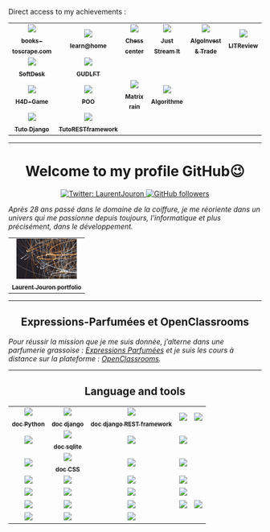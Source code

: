 Direct access to my achievements :

<table>
  <tr>
    <td align="center">
      <a href=https://github.com/LaurentJouron/books-toscrape.com>
        <img width="120px"
          src="https://user.oc-static.com/upload/2020/09/22/1600779540759_Online%20bookstore-01.png" /><br />
        <sub><b>books-toscrape.com</b></sub></a><br />
      <a href=https://github.com/LaurentJouron/books-toscrape.com title="books-toscrape.com"></a> 
    </td>
    <td align="center">
      <a href=https://github.com/LaurentJouron/Learn-home>
        <img width="140px"
          src="https://user.oc-static.com/upload/2020/09/07/15994931316367_logo%20dev.png" /><br />
        <sub><b>learn@home</b></sub></a><br />
      <a href=https://github.com/LaurentJouron/Learn-home title="learn@home"></a> 
    </td>
     <td align="center">
      <a href=https://github.com/LaurentJouron/chesscenter>
        <img width="140px"
          src="https://user.oc-static.com/upload/2020/09/22/16007793690358_chess%20club-01.png" /><br />
        <sub><b>Chess center</b></sub></a><br />
      <a href=https://github.com/LaurentJouron/chesscenter title="Chess center"></a> 
    </td>
     <td align="center">
      <a href=https://github.com/LaurentJouron/JustStreamIt>
        <img width="140px"
          src="https://user.oc-static.com/upload/2020/09/18/16004298163529_P5.png" /><br />
        <sub><b>Just Stream It</b></sub></a><br />
      <a href=https://github.com/LaurentJouron/JustStreamIt title="Just Stream It"></a> 
    </td>
     <td align="center">
      <a href=https://github.com/LaurentJouron/Algo-Invest-Trade>
        <img width="110px"
          src="https://user.oc-static.com/upload/2020/09/18/1600429119334_P6.png" /><br />
        <sub><b>AlgoInvest & Trade</b></sub></a><br />
      <a href=https://github.com/LaurentJouron/Algo-Invest-Trade title="AlgoInvest & Trade"></a> 
    </td>
    <td align="center">
      <a href=https://github.com/LaurentJouron/LITReview/>
        <img width="110px"
          src="https://user.oc-static.com/upload/2020/09/18/16004297044411_P7.png" /><br />
        <sub><b>LITReview</b></sub></a><br />
      <a href=https://github.com/LaurentJouron/LITReview title="LITReview"></a> 
    </td>
  </tr>
  <tr>
    <td align="center">
      <a href="https://github.com/LaurentJouron/SoftDesk">
        <img width="120px"
          src="https://user.oc-static.com/upload/2020/09/22/16007803099977_P8%20%281%29.png" /><br />
        <sub><b>SoftDesk</b></sub></a><br />
      <a href="https://github.com/LaurentJouron/SoftDesk" title="SoftDesk" ></a> 
    </td>
    <td align="center">
      <a href="https://github.com/LaurentJouron/GUDLFT">
        <img width="120px"
          src="https://user.oc-static.com/upload/2020/09/22/16007798203635_P9.png" /><br />
        <sub><b>GUDLFT</b></sub></a><br />
      <a href="https://github.com/LaurentJouron/GUDLFT" title="GUDLFT" ></a> 
    </td>
  </tr>
  <tr>
    <td align="center">
      <a href=https://github.com/LaurentJouron/H4D-Game>
        <img width="120px"
          src="https://encrypted-tbn0.gstatic.com/images?q=tbn:ANd9GcQiJhnPW08iSzqpRjUDH3xhpg5607M7kzmjNQ&usqp=CAU" /><br />
        <sub><b>H4D-Game</b></sub></a><br />
      <a href=https://github.com/LaurentJouron/H4D-Game title="H4D-Game"></a> 
    </td>
    <td align="center">
      <a href=https://github.com/LaurentJouron/POO>
        <img width="110px"
          src="https://encrypted-tbn0.gstatic.com/images?q=tbn:ANd9GcRhIpiHGdUNAv98Sr6MfFHkG9WTPP8GQqex9g&usqp=CAU" /><br />
        <sub><b>POO</b></sub></a><br />
      <a href=https://github.com/LaurentJouron/POO title="POO"></a> 
    </td>
    <td align="center">
        <a href=https://github.com/LaurentJouron/matrix_rain>
          <img width="130px"
            src="https://encrypted-tbn0.gstatic.com/images?q=tbn:ANd9GcThgcI2Pa-mF-ik8kSH0sOMjTJPXx13EPZiDw&usqp=CAU" /><br />
          <sub><b>Matrix rain</b></sub></a><br />
      <a href=https://github.com/LaurentJouron/matrix_rain title="Matrix rain"></a> 
    </td>
    <td align="center">
        <a href=https://github.com/LaurentJouron/algorithme>
          <img width="110px"
            src="https://encrypted-tbn0.gstatic.com/images?q=tbn:ANd9GcRNP2NU7Jg9xBXdbAfik4xLTisoHaTg_Vf3LfetgBJVzk7zFHC5eQ5QmVXJPlPZtWcWUAw&usqp=CAU" /><br />
          <sub><b>Algorithme</b></sub></a><br />
      <a href=https://github.com/LaurentJouron/algorithme title="Algorithme"></a> 
    </td>
  </tr>
  <tr>
    <td align="center">
      <a href="https://github.com/LaurentJouron/TutoDjango">
        <img width="160px"
          src="https://static.djangoproject.com/img/logos/django-logo-negative.png" /><br />
        <sub><b>Tuto Django</b></sub></a><br />
      <a href="https://github.com/LaurentJouron/TutoDjango" title="Tuto Django" ></a> 
    </td>
    <td align="center">
      <a href=https://github.com/LaurentJouron/TutoRESTframework>
        <img width="160px"
          src="https://soshace.com/wp-content/uploads/2021/01/879-png-3.png" /><br />
        <sub><b>TutoRESTframework</b></sub></a><br />
      <a href=https://github.com/LaurentJouron/TutoRESTframework title="TutoRESTframework"></a> 
    </td>
  </tr>
</table>

__________


<h1 align="center">Welcome to my profile GitHub😉</h1>
<p align="center">
  <a href="https://twitter.com/LaurentJouron">
    <img alt="Twitter: LaurentJouron"
      src="https://img.shields.io/twitter/follow/LaurentJouron.svg?style=social" target="_blank"/>
  </a>   
  <a href="https://github.com/LaurentJouron">
    <img alt="GitHub followers" 
      src="https://img.shields.io/github/followers/LaurentJouron?style=social" />
  </a>
</p>

*Après 28 ans passé dans le domaine de la coiffure, je me réoriente dans un univers qui me passionne depuis toujours, l'informatique et plus précisément, dans le développement.*

<table>
  <tr>
    <td align="center">
      <a href=https://laurentjouron.github.io/laurentjouron.com>
        <img width="120px"
          src="https://github.com/LaurentJouron/laurentjouron.com/blob/main/ressources/arriere_plan_index.jpg" /><br />
        <sub><b>Laurent Jouron portfolio</b></sub></a><br />
        <a href=https://laurentjouron.github.io/laurentjouron.com/></a>
    </td>
  </tr>
</table>

__________

<h2 align="center">Expressions-Parfumées et OpenClassrooms</h2>

*Pour réussir la mission que je me suis donnée, j’alterne dans une parfumerie grassoise :  <a href="https://www.epparfums.com/" target="_blank">Expressions Parfumées</a> et je suis les cours à distance sur la plateforme : <a href="https://openclassrooms.com/fr/" target="_blank">OpenClassrooms</a>.*

__________

<h2 align="center">Language and tools</h2>

<table>
  <tr>
    <td align="center">
      <a href=https://docs.python.org/3/>
        <img width="140px"
          src="https://img.shields.io/badge/python-3670A0?style=for-the-badge&logo=python&logoColor=ffdd54"" /><br />
        <sub><b>doc Python</b></sub></a><br />
      <a href=https://docs.python.org/3/ title="Doc Python"></a> 
    </td>
    <td align="center">
      <a href=https://www.djangoproject.com/>
        <img width="140px"
          src="https://img.shields.io/badge/django-%23092E20.svg?style=for-the-badge&logo=django&logoColor=white"" /><br />
        <sub><b>doc django</b></sub></a><br />
      <a href=https://www.djangoproject.com/ title="Doc django"></a> 
    </td>
    </td>
    <td align="center">
      <a href=https://www.django-rest-framework.org/>
        <img width="140px"
          src="https://soshace.com/wp-content/uploads/2021/01/879-png-3.png" /><br />
        <sub><b>doc django REST framework</b></sub></a><br />
      <a href=https://www.django-rest-framework.org/ title="Doc django REST framework"></a> 
    </td>
     <td align="center">
       <img width="140px" src="https://img.shields.io/badge/javascript-%23323330.svg?style=for-the-badge&logo=javascript&logoColor=%23F7DF1E"/>
    </td>
     <td align="center">
       <img width="140px" src="https://img.shields.io/badge/markdown-%23000000.svg?style=for-the-badge&logo=markdown&logoColor=white"/>
    </td>
  </tr>
  <tr>
    <td align="center">
      <img width="140px" src="https://img.shields.io/badge/flask-%23000.svg?style=for-the-badge&logo=flask&logoColor=white"/>
    </td>
    <td align="center">
      <a href=https://www.sqlite.org/docs.html>
        <img width="140px" src="https://img.shields.io/badge/sqlite-%2307405e.svg?style=for-the-badge&logo=sqlite&logoColor=white"/><br/>
        <sub><b>doc sqlite</b></sub></a><br />
      <a href=https://www.sqlite.org/docs.html title="Doc sqlite"></a>
    </td>
    <td align="center">
       <img width="140px" src="https://img.shields.io/badge/postgres-%23316192.svg?style=for-the-badge&logo=postgresql&logoColor=white"/>
    </td>
    <td align="center">
       <img width="140px" src="https://img.shields.io/badge/mysql-%2300f.svg?style=for-the-badge&logo=mysql&logoColor=white"/>
    </td>
  </tr>
  <tr>
    <td align="center">
      <img width="140px" src="https://img.shields.io/badge/html5-%23E34F26.svg?style=for-the-badge&logo=html5&logoColor=white" />
    </td>
    </td>
    <td align="center">
      <a href=https://www.w3schools.com/css/>
        <img width="140px" src="https://img.shields.io/badge/css3-%231572B6.svg?style=for-the-badge&logo=css3&logoColor=white"/><br/>
        <sub><b>doc CSS</b></sub></a><br />
      <a href=https://www.w3schools.com/css/ title="Doc CSS"></a>
    </td>
    <td align="center">
      <img width="140px" src="https://img.shields.io/badge/SASS-hotpink.svg?style=for-the-badge&logo=SASS&logoColor=white"/>
    </td>
    <td align="center">
      <img width="140px" src="https://img.shields.io/badge/Adobe%20XD-470137?style=for-the-badge&logo=Adobe%20XD&logoColor=#FF61F6"/>
    </td>
  </tr>
  <tr>
    <td align="center">
      <img width="140px" src="https://img.shields.io/badge/GitHub-100000?style=for-the-badge&logo=github&logoColor=white"/>
    </td>
    <td align="center">
      <img width="140px" src="https://img.shields.io/badge/chatGPT-74aa9c?style=for-the-badge&logo=openai&logoColor=white"/>
    </td>
    <td align="center">
      <img width="140px" src="https://img.shields.io/badge/MDN_Web_Docs-black?style=for-the-badge&logo=mdnwebdocs&logoColor=white"/>
    </td>
    <td align="center">
      <img width="140px" src="https://img.shields.io/badge/Udemy-A435F0?style=for-the-badge&logo=Udemy&logoColor=white"/>
    </td>
  </tr>
  <tr>
    <td align="center">
      <img width="140px" src="https://img.shields.io/badge/ovh-%23123F6D.svg?style=for-the-badge&logo=ovh&logoColor=#123F6D"/>
    </td>
    <td align="center">
      <img width="140px" src="https://img.shields.io/badge/heroku-%23430098.svg?style=for-the-badge&logo=heroku&logoColor=white"/>
    </td>
    <td align="center">
      <img width="140px" src="https://img.shields.io/badge/CodePen-white?style=for-the-badge&logo=codepen&logoColor=black"/>
    </td>
    <td align="center">
      <img width="140px" src="https://img.shields.io/badge/Google%20Drive-4285F4?style=for-the-badge&logo=googledrive&logoColor=white"/>
    </td>
  </tr>
  <tr>
    <td align="center">
      <img width="140px" src="https://img.shields.io/badge/Visual%20Studio%20Code-0078d7.svg?style=for-the-badge&logo=visual-studio-code&logoColor=white"/>
    </td>
    <td align="center">
      <img width="140px" src="https://img.shields.io/badge/pycharm-143?style=for-the-badge&logo=pycharm&logoColor=black&color=black&labelColor=green"/>
    </td>
    <td align="center">
      <img width="140px" src="https://img.shields.io/badge/sublime_text-%23575757.svg?style=for-the-badge&logo=sublime-text&logoColor=important"/>
    </td>
    <td align="center">
      <img width="140px" src="https://img.shields.io/badge/Postman-FF6C37?style=for-the-badge&logo=postman&logoColor=white"/>
    </td>
    <td align="center">
      <img width="140px" src="https://img.shields.io/badge/-Swagger-%23Clojure?style=for-the-badge&logo=swagger&logoColor=white"/>
    </td>
  </tr>
  <tr>
    <td align="center">
      <img width="140px" src="https://img.shields.io/badge/Matplotlib-%23ffffff.svg?style=for-the-badge&logo=Matplotlib&logoColor=black"/>
    </td>
    <td align="center">
      <img width="140px" src="https://img.shields.io/badge/numpy-%23013243.svg?style=for-the-badge&logo=numpy&logoColor=white"/>
    </td>
    <td align="center">
      <img width="140px" src="https://img.shields.io/badge/pandas-%23150458.svg?style=for-the-badge&logo=pandas&logoColor=white"/>
    </td>
  </tr>
</table>
